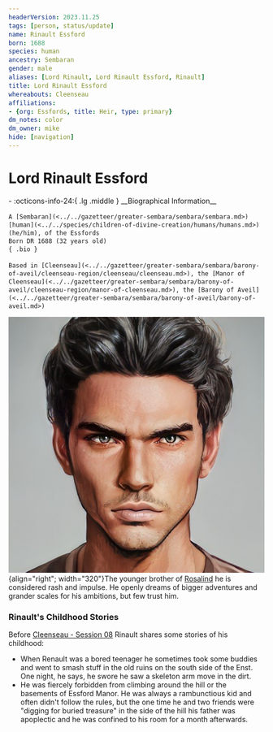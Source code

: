 ```yaml
---
headerVersion: 2023.11.25
tags: [person, status/update]
name: Rinault Essford
born: 1688
species: human
ancestry: Sembaran
gender: male
aliases: [Lord Rinault, Lord Rinault Essford, Rinault]
title: Lord Rinault Essford
whereabouts: Cleenseau
affiliations:
- {org: Essfords, title: Heir, type: primary}
dm_notes: color
dm_owner: mike
hide: [navigation]
---
```

# Lord Rinault Essford
<div class="grid cards ext-narrow-margin ext-one-column" markdown>
- :octicons-info-24:{ .lg .middle } __Biographical Information__

    A [Sembaran](<../../gazetteer/greater-sembara/sembara/sembara.md>) [human](<../../species/children-of-divine-creation/humans/humans.md>) (he/him), of the Essfords  
    Born DR 1688 (32 years old)  
    { .bio }

    Based in [Cleenseau](<../../gazetteer/greater-sembara/sembara/barony-of-aveil/cleenseau-region/cleenseau/cleenseau.md>), the [Manor of Cleenseau](<../../gazetteer/greater-sembara/sembara/barony-of-aveil/cleenseau-region/manor-of-cleenseau.md>), the [Barony of Aveil](<../../gazetteer/greater-sembara/sembara/barony-of-aveil/barony-of-aveil.md>)
</div>


![Lord Rinault Essford](../../assets/lord-rinault-essford.png){align="right"; width="320"}The younger brother of [Rosalind](<./rosalind-essford.md>) he is considered rash and impulse. He openly dreams of bigger adventures and grander scales for his ambitions, but few trust him.


### Rinault's Childhood Stories
Before [Cleenseau - Session 08](<../../campaigns/cleenseau-campaign/sessions/cleenseau-session-08.md>) Rinault shares some stories of his childhood:
- When Renault was a bored teenager he sometimes took some buddies and went to smash stuff in the old ruins on the south side of the Enst. One night, he says, he swore he saw a skeleton arm move in the dirt. 
- He was fiercely forbidden from climbing around the hill or the basements of Essford Manor. He was always a rambunctious kid and often didn't follow the rules, but the one time he and two friends were "digging for buried treasure" in the side of the hill his father was apoplectic and he was confined to his room for a month afterwards. 


